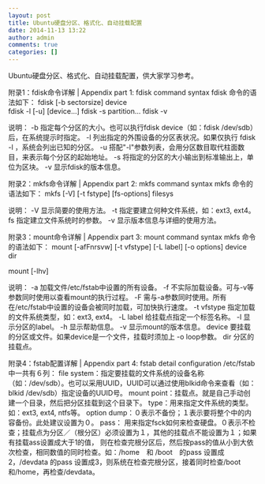 ```yaml
---
layout: post
title: Ubuntu硬盘分区、格式化、自动挂载配置
date: 2014-11-13 13:22
author: admin
comments: true
categories: []
---
```

Ubuntu硬盘分区、格式化、自动挂载配置，供大家学习参考。

附录1：fdisk命令详解 | Appendix part 1:  fdisk command syntax
fdisk 命令的语法如下：
fdisk [-b sectorsize] device    
fdisk -l [-u] [device...]
fdisk -s partition...
fdisk -v

说明：
    -b <sectorsize>    指定每个分区的大小。也可以执行fdisk device（如：fdisk /dev/sdb）后，在系统提示时指定。
    -l    列出指定的外围设备的分区表状况。如果仅执行 fdisk -l ，系统会列出已知的分区。
    -u   搭配"-l"参数列表，会用分区数目取代柱面数目，来表示每个分区的起始地址。
    -s <parttion>       将指定的分区的大小输出到标准输出上，单位为区块。
    -v   显示fdisk的版本信息。

附录2：mkfs命令详解 | Appendix part 2:  mkfs command syntax
mkfs 命令的语法如下：
mkfs [-V] [-t fstype] [fs-options] filesys

说明：
    -V   显示简要的使用方法。
    -t <fstype>   指定要建立何种文件系统，如：ext3, ext4。
    fs   指定建立文件系统时的参数。
    -v   显示版本信息与详细的使用方法。

附录3：mount命令详解 | Appendix part 3:  mount command syntax
mkfs 命令的语法如下：
mount [-afFnrsvw] [-t vfstype] [-L label]  [-o options] device dir

mount [-lhv]

说明：
    -a    加载文件/etc/fstab中设置的所有设备。
    -f     不实际加载设备。可与-v等参数同时使用以查看mount的执行过程。
    -F    需与-a参数同时使用。所有在/etc/fstab中设置的设备会被同时加载，可加快执行速度。
    -t vfstype   指定加载的文件系统类型，如：ext3, ext4。
    -L label      给挂载点指定一个标签名称。
    -l     显示分区的label。
    -h    显示帮助信息。
    -v    显示mount的版本信息。
    device       要挂载的分区或文件。如果device是一个文件，挂载时须加上 -o loop参数。
    dir             分区的挂载点。

附录4：fstab配置详解 | Appendix part 4:  fstab detail configuration
/etc/fstab 中一共有６列：
file system：指定要挂载的文件系统的设备名称（如：/dev/sdb）。也可以采用UUID，UUID可以通过使用blkid命令来查看（如：blkid  /dev/sdb）指定设备的UUID号。
mount point：挂载点。就是自己手动创建一个目录，然后把分区挂载到这个目录下。
type：用来指定文件系统的类型。如：ext3, ext4, ntfs等。
option dump：０表示不备份；１表示要将整个<file system>中的内容备份。此处建议设置为０。
pass： 用来指定fsck如何来检查硬盘。０表示不检查；挂载点为分区／（根分区）必须设置为１，其他的挂载点不能设置为１；如果有挂载ass设置成大于1的值， 则在检查完根分区后，然后按pass的值从小到大依次检查，相同数值的同时检查。如：/home　和 /boot　的pass 设置成2，/devdata 的pass 设置成3，则系统在检查完根分区，接着同时检查/boot和/home，再检查/devdata。
